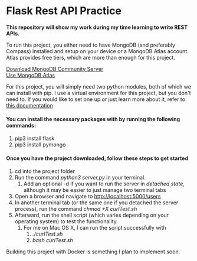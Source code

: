 # Flask Rest API Practice <br/>
**This repository will show my work during my time learning to write REST APIs.**

To run this project, you either need to have MongoDB (and preferably Compass) installed and setup 
on your device or a MongoDB Atlas account. <br/>
Atlas provides free tiers, which are more than enough
for this project.

[Download MongoDB Community Server](https://www.mongodb.com/try/download/community) <br/>
[Use MongoDB Atlas](https://www.mongodb.com/atlas/database)

For this project, you will simply need two python modules, both of which we can install with pip.
I use a virtual environment for this project, but you don't need to.
If you would like to set one up or just learn more about it, refer to [this documentation](https://docs.python.org/3/library/venv.html)

#### You can install the necessary packages with by running the following commands:
1. pip3 install flask
2. pip3 install pymongo

#### Once you have the project downloaded, follow these steps to get started

1. cd into the project folder
2. Run the command _python3 server.py_ in your terminal. 
   1. Add an optional -d if you want to run the server in _detached state_, although it may be easier to just manage two terminal tabs
3. Open a browser and navigate to [http://localhost:5000/users](http://localhost:5000/users)
4. In another terminal tab (or the same one if you detached the server process), run the command 
_chmod +X curlTest.sh_
5. Afterward, run the shell script (which varies depending on your operating system) to test the functionality.
   1. For me on Mac OS X, I can run the script successfully with 
      1. _./curlTest.sh_
      2. _bash curlTest.sh_

Building this project with Docker is something I plan to implement soon.

